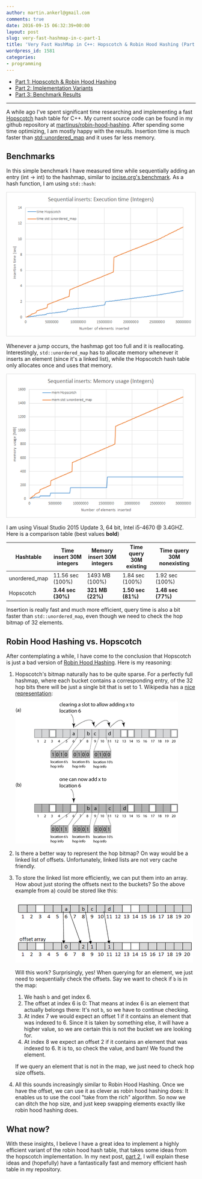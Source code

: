 ```yaml
---
author: martin.ankerl@gmail.com
comments: true
date: 2016-09-15 06:32:39+00:00
layout: post
slug: very-fast-hashmap-in-c-part-1
title: 'Very Fast HashMap in C++: Hopscotch & Robin Hood Hashing (Part 1)'
wordpress_id: 1581
categories:
- programming
---
```


* [Part 1: Hopscotch & Robin Hood Hashing](/2016/09/15/very-fast-hashmap-in-c-part-1/)
* [Part 2: Implementation Variants](/2016/09/21/very-fast-hashmap-in-c-part-2/)
* [Part 3: Benchmark Results](/2016/09/21/very-fast-hashmap-in-c-part-3/)

* * *

A while ago I've spent significant time researching and implementing a fast [Hopscotch](https://en.wikipedia.org/wiki/Hopscotch_hashing) hash table for C++. My current source code can be found in my github repository at [martinus/robin-hood-hashing](https://github.com/martinus/robin-hood-hashing). After spending some time optimizing, I am mostly happy with the results. Insertion time is much faster than [std::unordered_map](http://en.cppreference.com/w/cpp/container/unordered_map) and it uses far less memory.


## Benchmarks

In this simple benchmark I have measured time while sequentially adding an entry (int -> int) to the hashmap, similar to [incise.org's benchmark](http://incise.org/hash-table-benchmarks.html). As a hash function, I am using `std::hash`:

![hopscotch_std_time](/img/2016/09/hopscotch_std_time.png)

Whenever a jump occurs, the hashmap got too full and it is reallocating. Interestingly, `std::unordered_map` has to allocate memory whenever it inserts an element (since it's a linked list), while the Hopscotch hash table only allocates once and uses that memory.

![hopscotch_std_mem](/img/2016/09/hopscotch_std_mem.png)

I am using Visual Studio 2015 Update 3, 64 bit, Intel i5-4670 @ 3.4GHZ. Here is a comparison table (best values **bold**)


| Hashtable | Time insert 30M integers | Memory insert 30M integers | Time query 30M existing | Time query 30M nonexisting |
| --- | --- | --- | --- | --- |
| unordered_map | 11.56 sec (100%) | 1493 MB (100%) | 1.84 sec (100%) | 1.92 sec (100%) |
| Hopscotch | **3.44 sec (30%)** | **321 MB (22%)** | **1.50 sec (81%)** | **1.48 sec (77%)** |

Insertion is really fast and much more efficient, query time is also a bit faster than `std::unordered_map`, even though we need to check the hop bitmap of 32 elements.



## Robin Hood Hashing vs. Hopscotch

After contemplating a while, I have come to the conclusion that Hopscotch is just a bad version of [Robin Hood Hashing](http://codecapsule.com/2013/11/11/robin-hood-hashing/). Here is my reasoning:

1. Hopscotch's bitmap naturally has to be quite sparse. For a perfectly full hashmap, where each bucket contains a corresponding entry, of the 32 hop bits there will be just a single bit that is set to 1. Wikipedia has a [nice representation](https://en.wikipedia.org/wiki/Hopscotch_hashing): 
   
   ![hopscotch-wiki-example](/img/2016/09/Hopscotch-wiki-example.png)

1. Is there a better way to represent the hop bitmap? On way would be a linked list of offsets. Unfortunately, linked lists are not very cache friendly.

1. To store the linked list more efficiently, we can put them into an array. How about just storing the offsets next to the buckets? So the above example from a) could be stored like this:

   ![hopscotch_as_offsetarray](/img/2016/09/hopscotch_as_offsetarray.png)

   Will this work? Surprisingly, yes! When querying for an element, we just need to sequentially check the offsets. Say we want to check if `b` is in the map:

    1. We hash `b` and get index 6.
    2. The offset at index 6 is 0: That means at index 6 is an element that actually belongs there: It's not `b`, so we have to continue checking.
    3. At index 7 we would expect an offset 1 if it contains an element that was indexed to 6. Since it is taken by something else, it will have a higher value, so we are certain this is not the bucket we are looking for.
    4. At index 8 we expect an offset 2 if it contains an element that was indexed to 6. It is to, so check the value, and bam! We found the element.

   If we query an element that is not in the map, we just need to check hop size offsets.


1. All this sounds increasingly similar to Robin Hood Hashing. Once we have the offset, we can use it as clever as robin hood hashing does: It enables us to use the cool "take from the rich" algorithm. So now we can ditch the hop size, and just keep swapping elements exactly like robin hood hashing does.



## What now?

With these insights, I believe I have a great idea to implement a highly efficient variant of the robin hood hash table, that takes some ideas from the hopscotch implementation. In my next post, [part 2](/2016/09/21/very-fast-hashmap-in-c-part-2/), I will explain these ideas and (hopefully) have a fantastically fast and memory efficient hash table in my repository.
